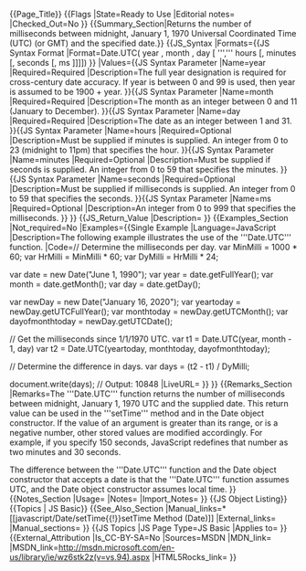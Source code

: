 {{Page_Title}}
{{Flags
|State=Ready to Use
|Editorial notes=
|Checked_Out=No
}}
{{Summary_Section|Returns the number of milliseconds between midnight, January 1, 1970 Universal Coordinated Time (UTC) (or GMT) and the specified date.}}
{{JS_Syntax
|Formats={{JS Syntax Format
|Format=Date.UTC( year , month , day [ ''',''' hours [, minutes [, seconds [, ms ]]]])
}}
|Values={{JS Syntax Parameter
|Name=year
|Required=Required
|Description=The full year designation is required for cross-century date accuracy. If year is between 0 and 99 is used, then year is assumed to be 1900 + year.
}}{{JS Syntax Parameter
|Name=month
|Required=Required
|Description=The month as an integer between 0 and 11 (January to December).
}}{{JS Syntax Parameter
|Name=day
|Required=Required
|Description=The date as an integer between 1 and 31.
}}{{JS Syntax Parameter
|Name=hours
|Required=Optional
|Description=Must be supplied if minutes is supplied. An integer from 0 to 23 (midnight to 11pm) that specifies the hour.
}}{{JS Syntax Parameter
|Name=minutes
|Required=Optional
|Description=Must be supplied if seconds is supplied. An integer from 0 to 59 that specifies the minutes.
}}{{JS Syntax Parameter
|Name=seconds
|Required=Optional
|Description=Must be supplied if milliseconds is supplied. An integer from 0 to 59 that specifies the seconds.
}}{{JS Syntax Parameter
|Name=ms
|Required=Optional
|Description=An integer from 0 to 999 that specifies the milliseconds.
}}
}}
{{JS_Return_Value
|Description=
}}
{{Examples_Section
|Not_required=No
|Examples={{Single Example
|Language=JavaScript
|Description=The following example illustrates the use of the '''Date.UTC''' function.
|Code=// Determine the milliseconds per day.
  var MinMilli = 1000 * 60;
 var HrMilli = MinMilli * 60;
 var DyMilli = HrMilli * 24;
 
 var date = new Date("June 1, 1990");
 var year = date.getFullYear();
 var month = date.getMonth();
 var day = date.getDay();
 
 var newDay = new Date("January 16, 2020");
 var yeartoday = newDay.getUTCFullYear();
 var monthtoday = newDay.getUTCMonth();
 var dayofmonthtoday = newDay.getUTCDate();
  
 // Get the milliseconds since 1/1/1970 UTC.
 var t1 = Date.UTC(year, month - 1, day)
 var t2 = Date.UTC(yeartoday, monthtoday, dayofmonthtoday);
  
 // Determine the difference in days.
 var days = (t2 - t1) / DyMilli;
  
 document.write(days);
 // Output: 10848
|LiveURL=
}}
}}
{{Remarks_Section
|Remarks=The '''Date.UTC''' function returns the number of milliseconds between midnight, January 1, 1970 UTC and the supplied date. This return value can be used in the '''setTime''' method and in the Date object constructor. If the value of an argument is greater than its range, or is a negative number, other stored values are modified accordingly. For example, if you specify 150 seconds, JavaScript redefines that number as two minutes and 30 seconds.

The difference between the '''Date.UTC''' function and the Date object constructor that accepts a date is that the '''Date.UTC''' function assumes UTC, and the Date object constructor assumes local time.
}}
{{Notes_Section
|Usage=
|Notes=
|Import_Notes=
}}
{{JS Object Listing}}
{{Topics | JS Basic}}
{{See_Also_Section
|Manual_links=* [[javascript/Date/setTime{{!}}setTime Method (Date)]]
|External_links=
|Manual_sections=
}}
{{JS Topics
|JS Page Type=JS Basic
|Applies to=
}}
{{External_Attribution
|Is_CC-BY-SA=No
|Sources=MSDN
|MDN_link=
|MSDN_link=http://msdn.microsoft.com/en-us/library/ie/wz6stk2z(v=vs.94).aspx
|HTML5Rocks_link=
}}